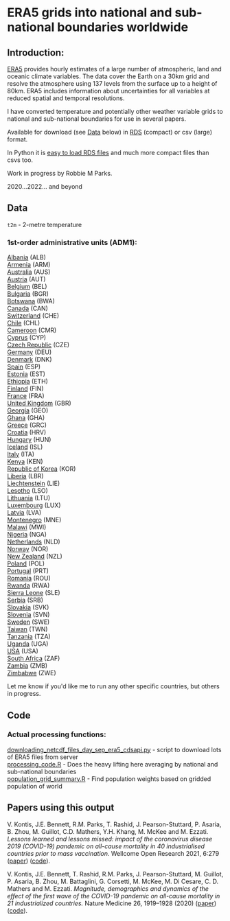 # ERA5 grids into national and sub-national boundaries worldwide

## Introduction:

[ERA5](https://www.ecmwf.int/en/forecasts/datasets/reanalysis-datasets/era5) provides hourly estimates of a large number of atmospheric, land and oceanic climate variables. The data cover the Earth on a 30km grid and resolve the atmosphere using 137 levels from the surface up to a height of 80km. ERA5 includes information about uncertainties for all variables at reduced spatial and temporal resolutions.

I have converted temperature and potentially other weather variable grids to national and sub-national boundaries for use in several papers.

Available for download (see [Data](#Data) below) in [RDS](https://www.r-bloggers.com/2016/12/remember-to-use-the-rds-format/) (compact) or csv (large) format.

In Python it is [easy to load RDS files](https://stackoverflow.com/questions/40996175/loading-a-rds-file-in-pandas) and much more compact files than csvs too.

Work in progress by Robbie M Parks.

2020...2022... and beyond

## Data

`t2m` - 2-metre temperature

### 1st-order administrative units (ADM1):

[Albania](output/grid_county_intersection_raster/ALB/adm1/) (ALB)\
[Armenia](output/grid_county_intersection_raster/ARM/adm1/) (ARM)\
[Australia](output/grid_county_intersection_raster/AUS/adm1/) (AUS)\
[Austria](output/grid_county_intersection_raster/AUT/adm1/) (AUT)\
[Belgium](output/grid_county_intersection_raster/BEL/adm1/) (BEL)\
[Bulgaria](output/grid_county_intersection_raster/BGR/adm1/) (BGR)\
[Botswana](output/grid_county_intersection_raster/BWA/adm1/) (BWA)\
[Canada](output/grid_county_intersection_raster/CAN/adm1/) (CAN)\
[Switzerland](output/grid_county_intersection_raster/CHE/adm1/) (CHE)\
[Chile](output/grid_county_intersection_raster/CHL/adm1/) (CHL)\
[Cameroon](output/grid_county_intersection_raster/CMR/adm1/) (CMR)\
[Cyprus](output/grid_county_intersection_raster/CYP/adm1/) (CYP)\
[Czech Republic](output/grid_county_intersection_raster/CZE/adm1/) (CZE)\
[Germany](output/grid_county_intersection_raster/DEU/adm1/) (DEU)\
[Denmark](output/grid_county_intersection_raster/DNK/adm1/) (DNK)\
[Spain](output/grid_county_intersection_raster/ESP/adm1/) (ESP)\
[Estonia](output/grid_county_intersection_raster/EST/adm1/) (EST)\
[Ethiopia](output/grid_county_intersection_raster/ETH/adm1/) (ETH)\
[Finland](output/grid_county_intersection_raster/FIN/adm1/) (FIN)\
[France](output/grid_county_intersection_raster/FRA/adm1/) (FRA)\
[United Kingdom](output/grid_county_intersection_raster/GBR/adm1/) (GBR)\
[Georgia](output/grid_county_intersection_raster/GEO/adm1/) (GEO)\
[Ghana](output/grid_county_intersection_raster/GHA/adm1/) (GHA)\
[Greece](output/grid_county_intersection_raster/GRC/adm1/) (GRC)\
[Croatia](output/grid_county_intersection_raster/HRV/adm1/) (HRV)\
[Hungary](output/grid_county_intersection_raster/HUN/adm1/) (HUN)\
[Iceland](output/grid_county_intersection_raster/ISL/adm1/) (ISL)\
[Italy](output/grid_county_intersection_raster/ITA/adm1/) (ITA)\
[Kenya](output/grid_county_intersection_raster/KEN/adm1/) (KEN)\
[Republic of Korea](output/grid_county_intersection_raster/KOR/adm1/) (KOR)\
[Liberia](output/grid_county_intersection_raster/LBR/adm1/) (LBR)\
[Liechtenstein](output/grid_county_intersection_raster/LIE/adm1/) (LIE)\
[Lesotho](output/grid_county_intersection_raster/LSO/adm1/) (LSO)\
[Lithuania](output/grid_county_intersection_raster/LTU/adm1/) (LTU)\
[Luxembourg](output/grid_county_intersection_raster/LUX/adm1/) (LUX)\
[Latvia](output/grid_county_intersection_raster/LVA/adm1/) (LVA)\
[Montenegro](output/grid_county_intersection_raster/MNE/adm1/) (MNE)\
[Malawi](output/grid_county_intersection_raster/MWI/adm1/) (MWI)\
[Nigeria](output/grid_county_intersection_raster/NGA/adm1/) (NGA)\
[Netherlands](output/grid_county_intersection_raster/NLD/adm1/) (NLD)\
[Norway](output/grid_county_intersection_raster/NOR/adm1/) (NOR)\
[New Zealand](output/grid_county_intersection_raster/NZL/adm1/) (NZL)\
[Poland](output/grid_county_intersection_raster/POL/adm1/) (POL)\
[Portugal](output/grid_county_intersection_raster/PRT/adm1/) (PRT)\
[Romania](output/grid_county_intersection_raster/ROU/adm1/) (ROU)\
[Rwanda](output/grid_county_intersection_raster/RWA/adm1/) (RWA)\
[Sierra Leone](output/grid_county_intersection_raster/SLE/adm1/) (SLE)\
[Serbia](output/grid_county_intersection_raster/SRB/adm1/) (SRB)\
[Slovakia](output/grid_county_intersection_raster/SVK/adm1/) (SVK)\
[Slovenia](output/grid_county_intersection_raster/SVN/adm1/) (SVN)\
[Sweden](output/grid_county_intersection_raster/SWE/adm1/) (SWE)\
[Taiwan](output/grid_county_intersection_raster/TWN/adm1/) (TWN)\
[Tanzania](output/grid_county_intersection_raster/TZA/adm1/) (TZA)\
[Uganda](output/grid_county_intersection_raster/UGA/adm1/) (UGA)\
[USA](output/grid_county_intersection_raster/USA/adm1/) (USA)\
[South Africa](output/grid_county_intersection_raster/ZAF/adm1/) (ZAF)\
[Zambia](output/grid_county_intersection_raster/ZMB/adm1/) (ZMB)\
[Zimbabwe](output/grid_county_intersection_raster/ZWE/adm1/) (ZWE)

Let me know if you'd like me to run any other specific countries, but others in progress.

## Code

### Actual processing functions:

[downloading_netcdf_files_day_sep_era5_cdsapi.py](prog/01_extract_netcdf/downloading_netcdf_files_day_sep_era5_cdsapi.py) - script to download lots of ERA5 files from server\
[processing_code.R](prog/01_extract_netcdf/processing_code.R) - Does the heavy lifting here averaging by national and sub-national boundaries\
[population_grid_summary.R](prog/02_population_grid/population_grid_summary.R)  - Find population weights based on gridded population of world

## Papers using this output

V. Kontis, J.E. Bennett, R.M. Parks, T. Rashid, J. Pearson-Stuttard, P. Asaria, B. Zhou, M. Guillot, C.D. Mathers, Y.H. Khang, M. McKee and M. Ezzati. _Lessons learned and lessons missed: impact of the coronavirus disease 2019 (COVID-19) pandemic on all-cause mortality in 40 industrialised countries prior to mass vaccination._ Wellcome Open Research 2021, 6:279
([paper](https://wellcomeopenresearch.org/articles/6-279)) ([code](https://github.com/vkontis/excess_mortality/tree/pub2)). 

V. Kontis, J.E. Bennett, T. Rashid, R.M. Parks, J. Pearson-Stuttard, M. Guillot, P. Asaria, B. Zhou, M. Battaglini, G. Corsetti, M. McKee, M. Di Cesare, C. D. Mathers and M. Ezzati. _Magnitude, demographics and dynamics of the effect of the first wave of the COVID-19 pandemic on all-cause mortality in 21 industrialized countries._ Nature Medicine 26, 1919–1928 (2020) ([paper](https://www.nature.com/articles/s41591-020-1112-0)) ([code](https://github.com/vkontis/excess_mortality/tree/pub)).
